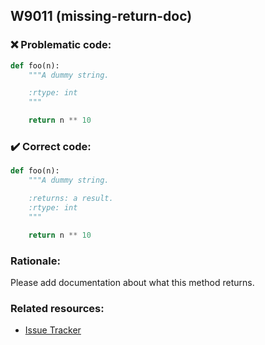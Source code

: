 ## W9011 (missing-return-doc)

### :x: Problematic code:

```python
def foo(n):
    """A dummy string.

    :rtype: int
    """

    return n ** 10
```

### :heavy_check_mark: Correct code:

```python
def foo(n):
    """A dummy string.

    :returns: a result.
    :rtype: int
    """

    return n ** 10
```

### Rationale:

Please add documentation about what this method returns.

### Related resources:

- [Issue Tracker](https://github.com/PyCQA/pylint/issues?q=is%3Aissue+%22missing-return-doc%22+OR+%22W9011%22)
